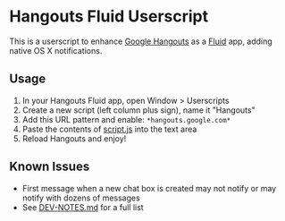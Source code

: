 # Hangouts Fluid Userscript

This is a userscript to enhance [Google Hangouts](https://hangouts.google.com/)
as a [Fluid](http://fluidapp.com/) app, adding native OS X notifications.


## Usage

1. In your Hangouts Fluid app, open Window > Userscripts
1. Create a new script (left column plus sign), name it "Hangouts"
1. Add this URL pattern and enable: `*hangouts.google.com*`
1. Paste the contents of [script.js](script.js) into the text area
1. Reload Hangouts and enjoy!


## Known Issues

- First message when a new chat box is created may not notify or may notify with dozens of messages
- See [DEV-NOTES.md](DEV-NOTES.md) for a full list
